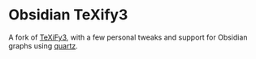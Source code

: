 # Obsidian TeXify3

A fork of [TeXiFy3](https://michaelneuper.github.io/hugo-texify3/), with a few personal tweaks and support for Obsidian graphs using [quartz](https://github.com/jackyzha0/quartz). 
